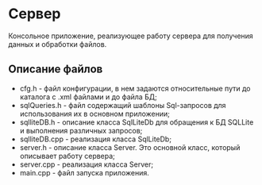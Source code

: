 # Сервер

Консольное приложение, реализующее работу сервера для получения данных и обработки файлов.

## Описание файлов
* cfg.h - файл конфигурации, в нем задаются относительные пути до каталога с .xml файлами и до файла БД;
* sqlQueries.h - файл содержащий шаблоны Sql-запросов для использования их в основном приложении;
* sqlliteDB.h - описание класса SqlLiteDb для обращения к БД SQLLite и выполнения различных запросов;
* sqlliteDB.cpp - реализация класса SqlLiteDb;
* server.h - описание класса Server. Это основной класс, который описывает работу сервера;
* server.cpp - реализация класса Server;
* main.cpp - файл запуска приложения.